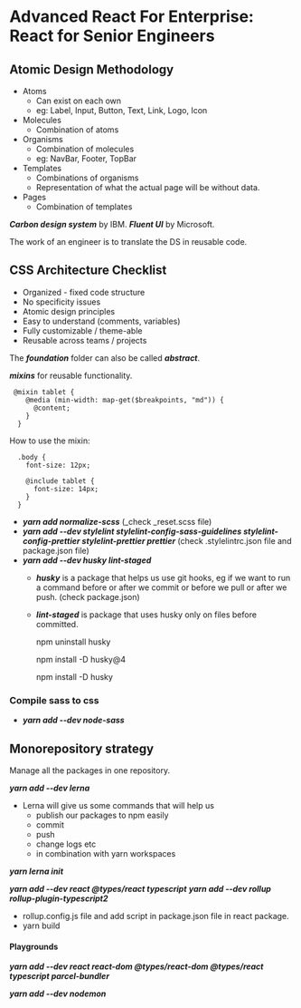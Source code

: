 # Advanced React For Enterprise: React for Senior Engineers

## Atomic Design Methodology

- Atoms
  - Can exist on each own
  - eg: Label, Input, Button, Text, Link, Logo, Icon
- Molecules
  - Combination of atoms
- Organisms
  - Combination of molecules
  - eg: NavBar, Footer, TopBar
- Templates
  - Combinations of organisms
  - Representation of what the actual page will be without data.
- Pages
  - Combination of templates

***Carbon design system*** by IBM.
***Fluent UI*** by Microsoft.

The work of an engineer is to translate the DS in reusable code.

## CSS Architecture Checklist
- Organized - fixed code structure
- No specificity issues
- Atomic design principles
- Easy to understand (comments, variables)
- Fully customizable / theme-able
- Reusable across teams / projects


The ***foundation*** folder can also be called ***abstract***.

***mixins*** for reusable functionality.

     @mixin tablet {
        @media (min-width: map-get($breakpoints, "md")) {
          @content;
        }
      }

How to use the mixin: 

      .body {
        font-size: 12px;

        @include tablet {
          font-size: 14px;
        }
      }

- ***yarn add normalize-scss*** (_check _reset.scss file)
- ***yarn add --dev stylelint stylelint-config-sass-guidelines stylelint-config-prettier stylelint-prettier prettier*** (check .stylelintrc.json file and package.json file)
- ***yarn add --dev husky lint-staged***
  - ***husky*** is a package that helps us use git hooks, eg if we want to run a command before or after we commit or before we pull or after we push. (check package.json)
  - ***lint-staged*** is package that uses husky only on files before committed.

      npm uninstall husky
 
      npm install -D husky@4
 
      npm install -D husky

### Compile sass to css
- ***yarn add --dev node-sass***


## Monorepository strategy
Manage all the packages in one repository.

***yarn add --dev lerna***

- Lerna will give us some commands that will help us
  - publish our packages to npm easily
  - commit
  - push
  - change logs etc
  - in combination with yarn workspaces

***yarn lerna init***

***yarn add --dev react @types/react typescript***
***yarn add --dev rollup rollup-plugin-typescript2***
  - rollup.config.js file and add script in package.json file in react package.
  - yarn build


#### Playgrounds
***yarn add --dev react react-dom @types/react-dom @types/react typescript parcel-bundler***

***yarn add --dev nodemon***